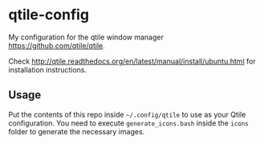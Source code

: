 # qtile-config

My configuration for the qtile window manager <https://github.com/qtile/qtile>.

Check <http://qtile.readthedocs.org/en/latest/manual/install/ubuntu.html> for installation instructions.

## Usage

Put the contents of this repo inside `~/.config/qtile` to use as your Qtile configuration. You need to execute `generate_icons.bash` inside the `icons` folder to generate the necessary images.
